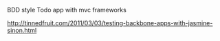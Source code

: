 BDD style Todo app with mvc frameworks

http://tinnedfruit.com/2011/03/03/testing-backbone-apps-with-jasmine-sinon.html